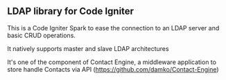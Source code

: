 ## LDAP library for Code Igniter

This is a Code Igniter Spark to ease the connection to an LDAP server and basic CRUD operations.

It natively supports master and slave LDAP architectures

It's one of the component of Contact Engine, a middleware application to store handle Contacts via API
(https://github.com/damko/Contact-Engine)